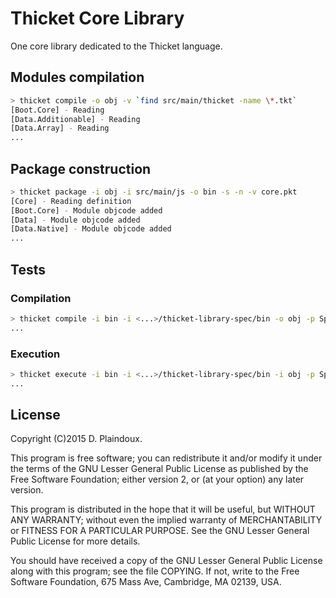 # Thicket Core Library

One core library dedicated to the Thicket language.

## Modules compilation

```sh
> thicket compile -o obj -v `find src/main/thicket -name \*.tkt`
[Boot.Core] - Reading
[Data.Additionable] - Reading
[Data.Array] - Reading
...
```

## Package construction

```sh
> thicket package -i obj -i src/main/js -o bin -s -n -v core.pkt 
[Core] - Reading definition
[Boot.Core] - Module objcode added
[Data] - Module objcode added
[Data.Native] - Module objcode added
...
```

## Tests

### Compilation

```sh
> thicket compile -i bin -i <...>/thicket-library-spec/bin -o obj -p Spec `find src/test/thicket -name \*.tkt` 
...
```

### Execution

```sh
> thicket execute -i bin -i <...>/thicket-library-spec/bin -i obj -p Spec Test
...
```

## License

Copyright (C)2015 D. Plaindoux.

This program is  free software; you can redistribute  it and/or modify
it  under the  terms  of  the GNU  Lesser  General  Public License  as
published by  the Free Software  Foundation; either version 2,  or (at
your option) any later version.

This program  is distributed in the  hope that it will  be useful, but
WITHOUT   ANY  WARRANTY;   without  even   the  implied   warranty  of
MERCHANTABILITY  or FITNESS  FOR  A PARTICULAR  PURPOSE.  See the  GNU
Lesser General Public License for more details.

You  should have  received a  copy of  the GNU  Lesser General  Public
License along with  this program; see the file COPYING.  If not, write
to the  Free Software Foundation,  675 Mass Ave, Cambridge,  MA 02139,
USA.

